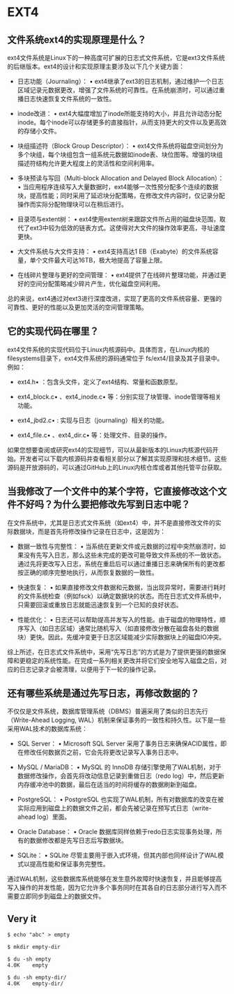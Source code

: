 # EXT4

## 文件系统ext4的实现原理是什么？
ext4文件系统是Linux下的一种高度可扩展的日志式文件系统，它是ext3文件系统的后继版本。ext4的设计和实现原理主要涉及以下几个关键方面：

- 日志功能（Journaling）：
• ext4继承了ext3的日志机制，通过维护一个日志区域记录元数据更改，增强了文件系统的可靠性。在系统崩溃时，可以通过重播日志快速恢复文件系统的一致性。

- inode改进：
• ext4大幅度增加了inode所能支持的大小，并且允许动态分配inode。每个inode可以存储更多的直接指针，从而支持更大的文件以及更高效的存储小文件。

- 块组描述符（Block Group Descriptor）：
• ext4文件系统将磁盘空间划分为多个块组，每个块组包含一组系统元数据如inode表、块位图等。增强的块组描述符结构允许更大程度上的灵活性和空间利用率。

- 多块预读与写回（Multi-block Allocation and Delayed Block Allocation）：
• 当应用程序连续写入大量数据时，ext4能够一次性预分配多个连续的数据块，提高性能；同时采用了延迟块分配策略，在修改文件内容时，仅记录分配操作而实际分配物理块可以在稍后进行。

- 目录项与extent树：
• ext4使用extent树来跟踪文件所占用的磁盘块范围，取代了ext3中较为低效的链表方式。这使得对大文件的操作效率更高，寻址速度更快。

- 大文件系统与大文件支持：
• ext4支持高达1 EB（Exabyte）的文件系统容量，单个文件最大可达16TB，极大地提高了容量上限。

- 在线碎片整理与更好的空间管理：
• ext4提供了在线碎片整理功能，并通过更好的空间分配策略减少碎片产生，优化磁盘空间利用。

总的来说，ext4通过对ext3进行深度改进，实现了更高的文件系统容量、更强的可靠性、更好的性能以及更加灵活的空间管理策略。

## 它的实现代码在哪里？
ext4文件系统的实现代码位于Linux内核源码中。具体而言，在Linux内核的filesystems目录下，ext4文件系统的源码通常位于 fs/ext4/目录及其子目录中。例如：
- ext4.h• ：包含头文件，定义了ext4结构、常量和函数原型。

- ext4_block.c• 、ext4_inode.c• 等：分别实现了块管理、inode管理等相关功能。

- ext4_jbd2.c• : 实现与日志（journaling）相关的功能。
- ext4_file.c• 、ext4_dir.c• 等：处理文件、目录的操作。

如果您想要查阅或研究ext4的实现细节，可以从最新版本的Linux内核源代码开始。开发者可以下载内核源码并查看相关部分以了解其实现原理和技术细节。这些源码是开放源码的，可以通过GitHub上的Linux内核仓库或者其他托管平台获取。

## 当我修改了一个文件中的某个字符，它直接修改这个文件不好吗？为什么要把修改先写到日志中呢？
在文件系统中，尤其是日志式文件系统（如ext4）中，并不是直接修改文件的实际数据块，而是首先将修改操作记录在日志中，这是因为：
- 数据一致性与完整性：
• 当系统在更新文件或元数据的过程中突然崩溃时，如果没有先写入日志，那么这些未完成的更改可能导致文件系统的不一致状态。通过先将更改写入日志，系统在重启后可以通过重播日志来确保所有的更改都按正确的顺序完整地执行，从而恢复数据的一致性。

- 快速恢复：
• 如果直接修改文件数据和元数据，当出现异常时，需要进行耗时的文件系统检查（例如fsck）以确定数据块的状态。而在日志式文件系统中，只需要回滚或重放日志就能迅速恢复到一个已知的良好状态。

- 性能优化：
• 日志还可以帮助提高并发写入的性能。由于磁盘的物理特性，顺序写入（如日志区域）通常比随机写入（如直接修改分散在磁盘各处的数据块）更快。因此，先缓冲变更于日志区域能减少实际数据块上的磁盘IO冲突。

综上所述，在日志式文件系统中，采用“先写日志”的方式是为了提供更强的数据保障和更稳定的系统性能。在完成一系列相关更改并将它们安全地写入磁盘之后，对应的日志记录才会被清理，以便用于下一轮的操作记录。

## 还有哪些系统是通过先写日志，再修改数据的？
不仅仅是文件系统，数据库管理系统（DBMS）普遍采用了类似的日志先行（Write-Ahead Logging, WAL）机制来保证事务的一致性和持久性。以下是一些采用WAL技术的数据库系统：

- SQL Server：
• Microsoft SQL Server 采用了事务日志来确保ACID属性，即在修改任何数据页之前，它会先将更改记录写入事务日志中。

- MySQL / MariaDB：
• MySQL 的 InnoDB 存储引擎使用了WAL机制，对于数据修改操作，会首先将改动信息记录到重做日志（redo log）中，然后更新内存缓冲池中的数据，最后在适当的时间将缓存的数据刷新到磁盘。

- PostgreSQL：
• PostgreSQL 也实现了WAL机制，所有对数据库的改变在被实际应用到磁盘上的数据文件之前，都会先被记录在预写式日志（write-ahead log）里面。

- Oracle Database：
• Oracle 数据库同样依赖于redo日志实现事务处理，所有的数据修改都是先写日志后写数据块。

- SQLite：
• SQLite 尽管主要用于嵌入式环境，但其内部也同样设计了WAL模式以提高性能和保证事务完整性。

通过WAL机制，这些数据库系统能够在发生意外故障时快速恢复，并且能够提高写入操作的并发性能，因为它允许多个事务同时在其各自的日志部分进行写入而不需要立即同步到磁盘上的数据文件。


## Very it
```
$ echo "abc" > empty

$ mkdir empty-dir

$ du -sh empty
4.0K	empty

$ du -sh empty-dir/
4.0K	empty-dir/
```

